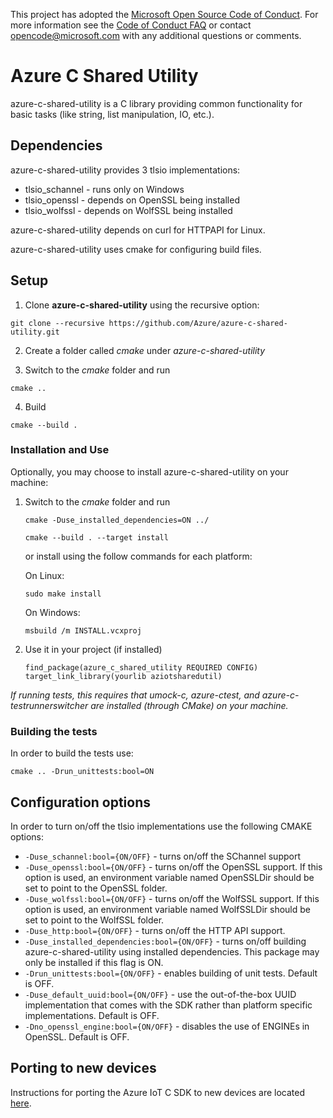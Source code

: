 This project has adopted the [Microsoft Open Source Code of Conduct](https://opensource.microsoft.com/codeofconduct/). For more information see the [Code of Conduct FAQ](https://opensource.microsoft.com/codeofconduct/faq/) or contact [opencode@microsoft.com](mailto:opencode@microsoft.com) with any additional questions or comments.

# Azure C Shared Utility

azure-c-shared-utility is a C library providing common functionality for basic tasks (like string, list manipulation, IO, etc.).

## Dependencies

azure-c-shared-utility provides 3 tlsio implementations:
- tlsio_schannel - runs only on Windows
- tlsio_openssl - depends on OpenSSL being installed
- tlsio_wolfssl - depends on WolfSSL being installed 

azure-c-shared-utility depends on curl for HTTPAPI for Linux.

azure-c-shared-utility uses cmake for configuring build files.

## Setup

1. Clone **azure-c-shared-utility** using the recursive option:

```
git clone --recursive https://github.com/Azure/azure-c-shared-utility.git
```

2. Create a folder called *cmake* under *azure-c-shared-utility*

3. Switch to the *cmake* folder and run
```
cmake ..
```

4. Build

```
cmake --build .
```

### Installation and Use
Optionally, you may choose to install azure-c-shared-utility on your machine:

1. Switch to the *cmake* folder and run
    ```
    cmake -Duse_installed_dependencies=ON ../
    ```
    ```
    cmake --build . --target install
    ```

    or install using the follow commands for each platform:

    On Linux:
    ```
    sudo make install
    ```

    On Windows:
    ```
    msbuild /m INSTALL.vcxproj
    ```

2. Use it in your project (if installed)
    ```
    find_package(azure_c_shared_utility REQUIRED CONFIG)
    target_link_library(yourlib aziotsharedutil)
    ```

_If running tests, this requires that umock-c, azure-ctest, and azure-c-testrunnerswitcher are installed (through CMake) on your machine._

### Building the tests

In order to build the tests use:

```
cmake .. -Drun_unittests:bool=ON
```

## Configuration options

In order to turn on/off the tlsio implementations use the following CMAKE options:

* `-Duse_schannel:bool={ON/OFF}` - turns on/off the SChannel support
* `-Duse_openssl:bool={ON/OFF}` - turns on/off the OpenSSL support. If this option is used, an environment variable named OpenSSLDir should be set to point to the OpenSSL folder.
* `-Duse_wolfssl:bool={ON/OFF}` - turns on/off the WolfSSL support. If this option is used, an environment variable named WolfSSLDir should be set to point to the WolfSSL folder.
* `-Duse_http:bool={ON/OFF}` - turns on/off the HTTP API support. 
* `-Duse_installed_dependencies:bool={ON/OFF}` - turns on/off building azure-c-shared-utility using installed dependencies. This package may only be installed if this flag is ON.
* `-Drun_unittests:bool={ON/OFF}` - enables building of unit tests. Default is OFF.
* `-Duse_default_uuid:bool={ON/OFF}` - use the out-of-the-box UUID implementation that comes with the SDK rather than platform specific implementations. Default is OFF.
* `-Dno_openssl_engine:bool={ON/OFF}` - disables the use of ENGINEs in OpenSSL. Default is OFF.

## Porting to new devices

Instructions for porting the Azure IoT C SDK to new devices are located
[here](https://github.com/Azure/azure-c-shared-utility/blob/master/devdoc/porting_guide.md).
